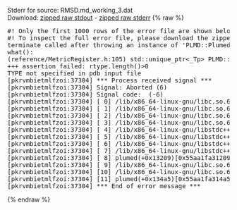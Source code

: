 Stderr for source:  RMSD.md_working_3.dat   
Download: [zipped raw stdout](RMSD.md_working_3.dat.plumed.stdout.txt.zip) - [zipped raw stderr](RMSD.md_working_3.dat.plumed.stderr.txt.zip) 
{% raw %}
<pre>
#! Only the first 1000 rows of the error file are shown below
#! To inspect the full error file, please download the zipped raw stderr file above
terminate called after throwing an instance of 'PLMD::Plumed::ExceptionError'
what():
(reference/MetricRegister.h:105) std::unique_ptr<_Tp> PLMD::MetricRegister::create(const std::string&, const PLMD::PDB&) [with T = PLMD::ReferenceConfiguration; std::string = std::__cxx11::basic_string<char>]
+++ assertion failed: rtype.length()>0
TYPE not specified in pdb input file
[pkrvmbietmlfzoi:37304] *** Process received signal ***
[pkrvmbietmlfzoi:37304] Signal: Aborted (6)
[pkrvmbietmlfzoi:37304] Signal code:  (-6)
[pkrvmbietmlfzoi:37304] [ 0] /lib/x86_64-linux-gnu/libc.so.6(+0x45330)[0x7fcff1645330]
[pkrvmbietmlfzoi:37304] [ 1] /lib/x86_64-linux-gnu/libc.so.6(pthread_kill+0x11c)[0x7fcff169eb2c]
[pkrvmbietmlfzoi:37304] [ 2] /lib/x86_64-linux-gnu/libc.so.6(gsignal+0x1e)[0x7fcff164527e]
[pkrvmbietmlfzoi:37304] [ 3] /lib/x86_64-linux-gnu/libc.so.6(abort+0xdf)[0x7fcff16288ff]
[pkrvmbietmlfzoi:37304] [ 4] /lib/x86_64-linux-gnu/libstdc++.so.6(+0xa5ff5)[0x7fcff1aa5ff5]
[pkrvmbietmlfzoi:37304] [ 5] /lib/x86_64-linux-gnu/libstdc++.so.6(+0xbb0da)[0x7fcff1abb0da]
[pkrvmbietmlfzoi:37304] [ 6] /lib/x86_64-linux-gnu/libstdc++.so.6(_ZSt10unexpectedv+0x0)[0x7fcff1aa5a55]
[pkrvmbietmlfzoi:37304] [ 7] /lib/x86_64-linux-gnu/libstdc++.so.6(+0xa5a6f)[0x7fcff1aa5a6f]
[pkrvmbietmlfzoi:37304] [ 8] plumed(+0x13209)[0x55aa1fa31209]
[pkrvmbietmlfzoi:37304] [ 9] /lib/x86_64-linux-gnu/libc.so.6(+0x2a1ca)[0x7fcff162a1ca]
[pkrvmbietmlfzoi:37304] [10] /lib/x86_64-linux-gnu/libc.so.6(__libc_start_main+0x8b)[0x7fcff162a28b]
[pkrvmbietmlfzoi:37304] [11] plumed(+0x134a5)[0x55aa1fa314a5]
[pkrvmbietmlfzoi:37304] *** End of error message ***
</pre>
{% endraw %}
